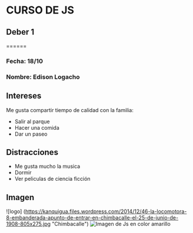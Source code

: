 # CURSO DE JS 
## Deber 1
======
### Fecha: 18/10
### Nombre: Edison Logacho
## Intereses
Me gusta compartir tiempo de calidad con la familia:
* Salir al parque
* Hacer una comida
* Dar un paseo

## Distracciones
* Me gusta mucho la musica
* Dormir 
* Ver peliculas de ciencia ficción

## Imagen 
![logo] (https://kanquigua.files.wordpress.com/2014/12/46-la-locomotora-8-embanderada-apunto-de-entrar-en-chimbacalle-el-25-de-junio-de-1908-805x275.jpg "Chimbacalle")
![Imagen de Js en color amarillo](http://nodeframework.com/assets/img/js.png "Javascript")